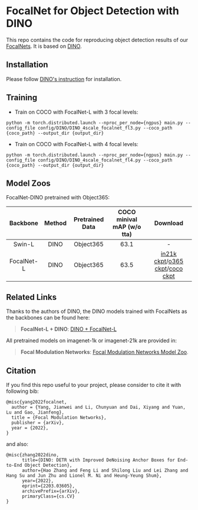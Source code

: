 # FocalNet for Object Detection with DINO

This repo contains the code for reproducing object detection results of our [FocalNets](https://arxiv.org/abs/2203.11926). It is based on [DINO](https://github.com/IDEA-Research/DINO).

## Installation

Please follow [DINO's instruction](https://github.com/IDEA-Research/DINO) for installation.

## Training

* Train on COCO with FocalNet-L with 3 focal levels:

```
python -m torch.distributed.launch --nproc_per_node={ngpus} main.py --config_file config/DINO/DINO_4scale_focalnet_fl3.py --coco_path {coco_path} --output_dir {output_dir}
```

* Train on COCO with FocalNet-L with 4 focal levels:

```
python -m torch.distributed.launch --nproc_per_node={ngpus} main.py --config_file config/DINO/DINO_4scale_focalnet_fl4.py --coco_path {coco_path} --output_dir {output_dir}
```

## Model Zoos

FocalNet-DINO pretrained with Object365:

| Backbone | Method | Pretrained Data | COCO minival mAP (w/o tta) | Download
| :---: | :---: | :---: | :---: | :---: | 
Swin-L | DINO | Object365 | 63.1 | - |
FocalNet-L | DINO | Object365 | 63.5 | [in21k ckpt](https://projects4jw.blob.core.windows.net/focalnet/release/classification/focalnet_large_lrf_384_fl4.pth)/[o365 ckpt](https://projects4jw.blob.core.windows.net/focalnet/release/detection/focalnet_large_fl4_pretrained_on_o365.pth)/[coco ckpt](https://projects4jw.blob.core.windows.net/focalnet/release/detection/focalnet_large_fl4_o365_finetuned_on_coco.pth)

## Related Links

Thanks to the authors of DINO, the DINO models trained with FocalNets as the backbones can be found here:
> **FocalNet-L + DINO**: [DINO + FocalNet-L](https://github.com/IDEA-Research/detrex/tree/main/projects/dino)

All pretrained models on imagenet-1k or imagenet-21k are provided in:

> **Focal Modulation Networks**: [Focal Modulation Networks Model Zoo](https://github.com/microsoft/FocalNet).

## Citation

If you find this repo useful to your project, please consider to cite it with following bib:

    @misc{yang2022focalnet,  
      author = {Yang, Jianwei and Li, Chunyuan and Dai, Xiyang and Yuan, Lu and Gao, Jianfeng},
      title = {Focal Modulation Networks},
      publisher = {arXiv},
      year = {2022},
    }

and also:

    @misc{zhang2022dino,
          title={DINO: DETR with Improved DeNoising Anchor Boxes for End-to-End Object Detection}, 
          author={Hao Zhang and Feng Li and Shilong Liu and Lei Zhang and Hang Su and Jun Zhu and Lionel M. Ni and Heung-Yeung Shum},
          year={2022},
          eprint={2203.03605},
          archivePrefix={arXiv},
          primaryClass={cs.CV}
    }

